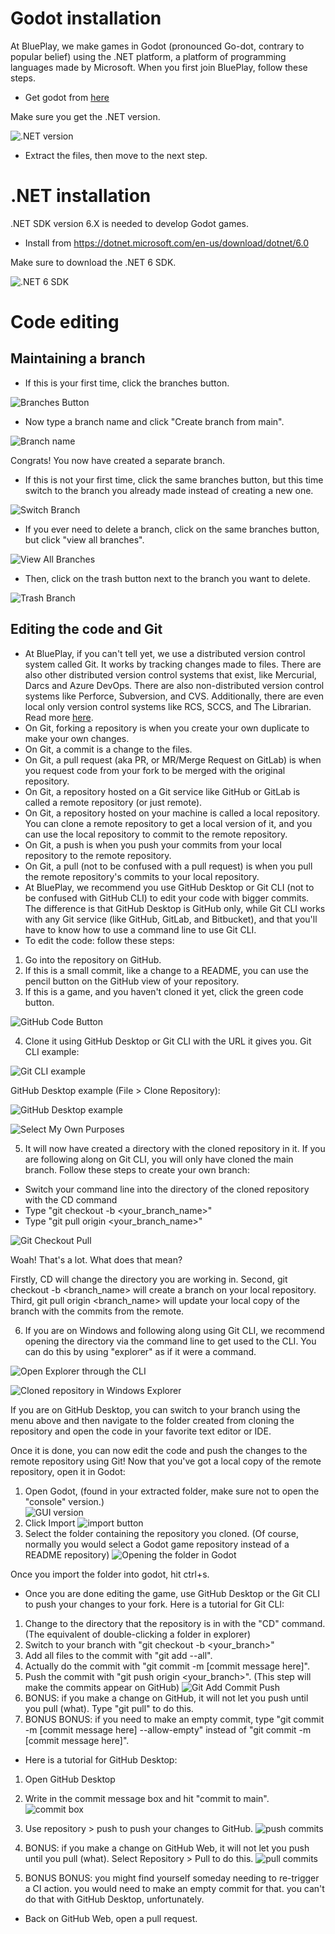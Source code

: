 
# Godot installation
At BluePlay, we make games in Godot (pronounced Go-dot, contrary to popular belief) using the .NET platform, a platform of programming languages made by Microsoft.
When you first join BluePlay, follow these steps.
- Get godot from [here](https://godotengine.org/download/windows/)


Make sure you get the .NET version.


![.NET version](READMEmedia/godot_dotnet.png)
- Extract the files, then move to the next step.
# .NET installation
.NET SDK version 6.X is needed to develop Godot games. 
- Install from https://dotnet.microsoft.com/en-us/download/dotnet/6.0

Make sure to download the .NET 6 SDK.


![.NET 6 SDK](READMEmedia/dotnet_6.png)



# Code editing
## Maintaining a branch
- If this is your first time, click the branches button.

![Branches Button](READMEmedia/gh_branches_btn.png)

- Now type a branch name and click "Create branch from main".

![Branch name](READMEmedia/gh_new_branch.png)

Congrats! You now have created a separate branch. 


- If this is not your first time, click the same branches button, but this time switch to the branch you already made instead of creating a new one.

![Switch Branch](READMEmedia/gh_switchbranch.png)

- If you ever need to delete a branch, click on the same branches button, but click "view all branches".

![View All Branches](READMEmedia/gh_viewallbranches.png)

- Then, click on the trash button next to the branch you want to delete.

![Trash Branch](READMEmedia/gh_trashbranch.png)


## Editing the code and Git
- At BluePlay, if you can't tell yet, we use a distributed version control system called Git. It works by tracking changes made to files. There are also other distributed version control systems that exist, like Mercurial, Darcs and Azure DevOps. There are also non-distributed version control systems like Perforce, Subversion, and CVS. Additionally, there are even local only version control systems like RCS, SCCS, and The Librarian. Read more [here](https://git-scm.com/book/en/v2/Getting-Started-About-Version-Control).<!--Seriously don't delete this, it's extremely important to know what the software you're using does on a high level. You shouldn't have deleted the part about .NET either, you should probably re-add that with some omitted parts-->
- On Git, forking a repository is when you create your own duplicate to make your own changes.
- On Git, a commit is a change to the files.
- On Git, a pull request (aka PR, or MR/Merge Request on GitLab) is when you request code from your fork to be merged with the original repository.
- On Git, a repository hosted on a Git service like GitHub or GitLab is called a remote repository (or just remote).
- On Git, a repository hosted on your machine is called a local repository. You can clone a remote repository to get a local version of it, and you can use the local repository to commit to the remote repository.
- On Git, a push is when you push your commits from your local repository to the remote repository.
- On Git, a pull (not to be confused with a pull request) is when you pull the remote repository's commits to your local repository.
- At BluePlay, we recommend you use GitHub Desktop or Git CLI (not to be confused with GitHub CLI) to edit your code with bigger commits. The difference is that GitHub Desktop is GitHub only, while Git CLI works with any Git service (like GitHub, GitLab, and Bitbucket), and that you'll have to know how to use a command line to use Git CLI.
- To edit the code: follow these steps:

1. Go into the repository on GitHub. 
2. If this is a small commit, like a change to a README, you can use the pencil button on the GitHub view of your repository. 
3. If this is a game, and you haven't cloned it yet, click the green code button.

![GitHub Code Button](READMEmedia/github_code_button.png)

4. Clone it using GitHub Desktop or Git CLI with the URL it gives you. Git CLI example: 

![Git CLI example](READMEmedia/git_cli_clone.png)

GitHub Desktop example (File > Clone Repository):

![GitHub Desktop example](READMEmedia/gh_desktop_clone.png)

![Select My Own Purposes](READMEmedia/gh_desktop_myownpurposes_img.png)

5. It will now have created a directory with the cloned repository in it. If you are following along on Git CLI, you will only have cloned the main branch. Follow these steps to create your own branch:
- Switch your command line into the directory of the cloned repository with the CD command
- Type "git checkout -b &lt;your_branch_name&gt;"
- Type "git pull origin &lt;your_branch_name&gt;"

![Git Checkout Pull](READMEmedia/git_switchbranch.png)

Woah! That's a lot. What does that mean?

Firstly, CD will change the directory you are working in.
Second, git checkout -b &lt;branch_name&gt; will create a branch on your local repository.
Third, git pull origin &lt;branch_name&gt; will update your local copy of the branch with the commits from the remote.

6. If you are on Windows and following along using Git CLI, we recommend opening the directory via the command line to get used to the CLI. You can do this by using "explorer" as if it were a command.

![Open Explorer through the CLI](READMEmedia/git_cli_switchdir.png)

![Cloned repository in Windows Explorer](READMEmedia/explorer_cloned_repository.png)

If you are on GitHub Desktop, you can switch to your branch using the menu above and then navigate to the folder created from cloning the repository and open the code in your favorite text editor or IDE.

Once it is done, you can now edit the code and push the changes to the remote repository using Git!
Now that you've got a local copy of the remote repository, open it in Godot:
1. Open Godot, (found in your extracted folder, make sure not to open the "console" version.)<br />
![GUI version](READMEmedia/godot_noconsole.png)
2. Click Import
![import button](READMEmedia/godot_import.png)
3. Select the folder containing the repository you cloned. (Of course, normally you would select a Godot game repository instead of a README repository)
![Opening the folder in Godot](READMEmedia/godot_opening_repository_img.png)

Once you import the folder into godot, hit ctrl+s.
- Once you are done editing the game, use GitHub Desktop or the Git CLI to push your changes to your fork. Here is a tutorial for Git CLI:
1. Change to the directory that the repository is in with the "CD" command. (The equivalent of double-clicking a folder in explorer)
2. Switch to your branch with "git checkout -b &lt;your_branch&gt;"
3. Add all files to the commit with "git add --all".
4. Actually do the commit with "git commit -m [commit message here]".
5. Push the commit with "git push origin &lt;your_branch&gt;". (This step will make the commits appear on GitHub)
![Git Add Commit Push](READMEmedia/git_add_commit_push.png)
5. BONUS: if you make a change on GitHub, it will not let you push until you pull (what). Type "git pull" to do this.
6. BONUS BONUS: if you need to make an empty commit, type "git commit -m [commit message here] --allow-empty" instead of "git commit -m [commit message here]".
- Here is a tutorial for GitHub Desktop:
1. Open GitHub Desktop
2. Write in the commit message box and hit "commit to main".
![commit box](READMEmedia/gh_desktop_commit.png)

3. Use repository > push to push your changes to GitHub.
![push commits](READMEmedia/gh_desktop_push.png)

4. BONUS: if you make a change on GitHub Web, it will not let you push until you pull (what). Select Repository > Pull to do this.
![pull commits](READMEmedia/gh_desktop_pull.png)

5. BONUS BONUS: you might find yourself someday needing to re-trigger a CI action. you would need to make an empty commit for that. you can't do that with GitHub Desktop, unfortunately.

- Back on GitHub Web, open a pull request.
